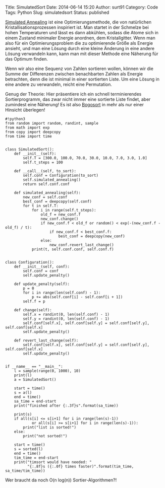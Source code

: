 Title: SimulatedSort
Date: 2014-06-14 15:20
Author: surt91
Category: Code
Tags: Python
Slug: simulatedsort
Status: published

[Simulated Annealing](http://de.wikipedia.org/wiki/Simulated_annealing)
ist eine Optimierungsmethode, die von natürlichen
Kristallisationsprozessen inspiriert ist. Man startet in der Schmelze
bei hohen Temperaturen und lässt es dann abkühlen, sodass die Atome sich
in einem Zustand minimaler Energie anordnen, dem Kristallgitter. Wenn
man also für ein Optimierungsproblem die zu optimierende Größe als
Energie ansieht, und man eine Lösung durch eine kleine Änderung in eine
andere Lösung verwandeln kann, kann man mit dieser Methode eine Näherung
für das Optimum finden.

Wenn wir also eine Sequenz von Zahlen sortieren wollen, können wir die
Summe der Differenzen zwischen benachbarten Zahlen als Energie
betrachten, denn die ist minimal in einer sortierten Liste. Um eine
Lösung in eine andere zu verwandeln, reicht eine Permutation.

Genug der Theorie: Hier präsentiere ich ein schnell terminierendes
Sortierprogramm, das zwar nicht immer eine sortierte Liste findet, aber
zumindest eine Näherung! Es ist also
[Bogosort](http://de.wikipedia.org/wiki/Bogosort) in mehr als nur einer
Hinsicht überlegen!  

    #!python3
    from random import random, randint, sample
    from math import exp
    from copy import deepcopy
    from time import time


    class SimulatedSort():
        def __init__(self):
            self.T = [300.0, 100.0, 70.0, 30.0, 10.0, 7.0, 3.0, 1.0]
            self.t_steps = 100

        def __call__(self, to_sort):
            self.conf = Configuration(to_sort)
            self.simulated_annealing()
            return self.conf.conf

        def simulated_annealing(self):
            new_conf = self.conf
            best_conf = deepcopy(self.conf)
            for t in self.T:
                for i in range(self.t_steps):
                    old_f = new_conf.f
                    new_conf.change()
                    if new_conf.f < old_f or random() < exp(-(new_conf.f - old_f) / t):
                        if new_conf.f < best_conf.f:
                            best_conf = deepcopy(new_conf)
                    else:
                        new_conf.revert_last_change()
                print(t, self.conf.conf, self.conf.f)


    class Configuration():
        def __init__(self, conf):
            self.conf = conf
            self.update_penalty()

        def update_penalty(self):
            p = 0
            for i in range(len(self.conf) - 1):
                p += abs(self.conf[i] - self.conf[i + 1])
            self.f = p

        def change(self):
            self.x = randint(0, len(self.conf) - 1)
            self.y = randint(0, len(self.conf) - 1)
            self.conf[self.x], self.conf[self.y] = self.conf[self.y], self.conf[self.x]
            self.update_penalty()

        def revert_last_change(self):
            self.conf[self.x], self.conf[self.y] = self.conf[self.y], self.conf[self.x]
            self.update_penalty()


    if __name__ == "__main__":
        l = sample(range(0, 1000), 10)
        print(l)
        a = SimulatedSort()

        start = time()
        s = a(l)
        end = time()
        sa_time = end-start
        print("finished after {:.3f}s".format(sa_time))

        print(s)
        if all(s[i] <= s[i+1] for i in range(len(s)-1)) 
                or all(s[i] >= s[i+1] for i in range(len(s)-1)):
            print("list is sorted!")
        else:
            print("not sorted!")

        start = time()
        s = sorted(l)
        end = time()
        tim_time = end-start
        print("timsort would have needed: "
              "{:.8f}s ({:.0f} times faster)".format(tim_time, sa_time/tim_time))

Wer braucht da noch O(n log(n)) Sortier-Algorithmen?!
